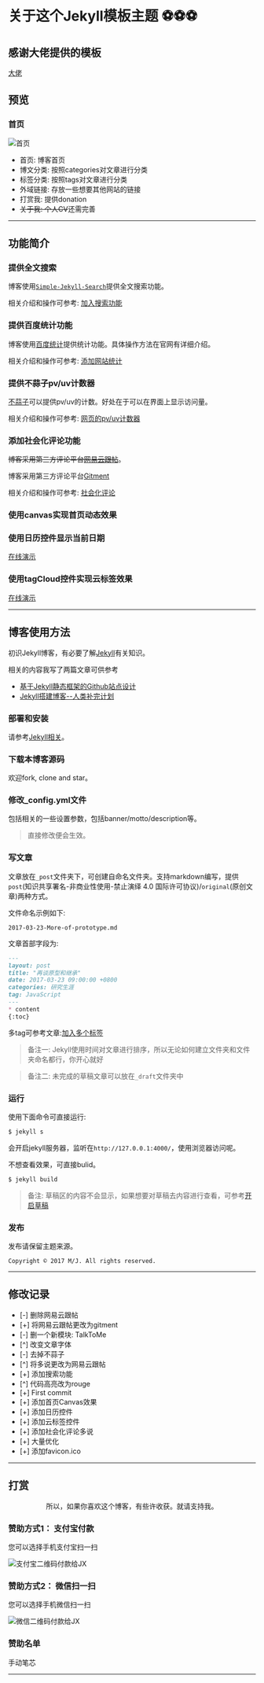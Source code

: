 # 关于这个Jekyll模板主题 ⚽⚽⚽
## 感谢大佬提供的模板
[大佬](https://github.com/maoxiaoke/maoxiaoke.github.io)

## 预览

### 首页

![首页]()

+ 首页: 博客首页
+ 博文分类: 按照categories对文章进行分类
+ 标签分类: 按照tags对文章进行分类
+ 外域链接: 存放一些想要其他网站的链接
+ 打赏我: 提供donation
+ <del>关于我: 个人CV</del>还需完善


---

## 功能简介

### 提供全文搜索

博客使用[`Simple-Jekyll-Search`](https://github.com/christian-fei/Simple-Jekyll-Search)提供全文搜索功能。

相关介绍和操作可参考: [加入搜索功能](http://xiaokedada.com/2017/05/09/Jekyll-second/#加入搜索功能)

### 提供百度统计功能

博客使用[百度统计](https://tongji.baidu.com/web/welcome/login)提供统计功能。具体操作方法在官网有详细介绍。

相关介绍和操作可参考: [添加网站统计](http://xiaokedada.com/2017/05/09/Jekyll-second/#添加网站统计)

### 提供不蒜子pv/uv计数器

[不蒜子](http://busuanzi.ibruce.info/)可以提供pv/uv的计数。好处在于可以在界面上显示访问量。

相关介绍和操作可参考: [网页的pv/uv计数器](http://xiaokedada.com/2017/05/09/Jekyll-second/#网页的pvuv计数器)

### 添加社会化评论功能

<del>博客采用第三方评论平台[网易云跟帖](https://gentie.163.com/info.html)</del>。

博客采用第三方评论平台[Gitment](https://github.com/imsun/gitment)

相关介绍和操作可参考: [社会化评论](http://xiaokedada.com/2017/05/09/Jekyll-second/#社会化网页评论)

### 使用canvas实现首页动态效果

### 使用日历控件显示当前日期

[在线演示](http://xiaokedada.com/effects/demo/demo-calender/index.html)

### 使用tagCloud控件实现云标签效果

[在线演示](http://xiaokedada.com/effects/demo/demo-tagscloud/index.html)

---

## 博客使用方法

初识Jekyll博客，有必要了解[Jekyll](https://jekyllrb.com/)有关知识。

相关的内容我写了两篇文章可供参考

+ [基于Jekyll静态框架的Github站点设计](http://xiaokedada.com/2017/02/22/Jekyll-Cpanel/)
+ [Jekyll搭建博客--人类补完计划](http://xiaokedada.com/2017/05/09/Jekyll-second/)

### 部署和安装

请参考[Jekyll相关](http://xiaokedada.com/2017/02/22/Jekyll-Cpanel/#jekyll相关)。

### 下载本博客源码

欢迎fork, clone and star。

### 修改_config.yml文件

包括相关的一些设置参数，包括banner/motto/description等。

> 直接修改便会生效。

### 写文章

文章放在`_post`文件夹下，可创建自命名文件夹。支持markdown编写，提供`post`(知识共享署名-非商业性使用-禁止演绎 4.0 国际许可协议)/`original`(原创文章)两种方式。

文件命名示例如下:

```
2017-03-23-More-of-prototype.md
```

文章首部字段为:

```markdown
---
layout: post
title: "再谈原型和继承"
date: 2017-03-23 09:00:00 +0800
categories: 研究生涯
tag: JavaScript
---
* content
{:toc}
```

多tag可参考文章:[加入多个标签](http://xiaokedada.com/2017/05/09/Jekyll-second/#如何加入多个标签)

> 备注一: Jekyll使用时间对文章进行排序，所以无论如何建立文件夹和文件夹命名都行，你开心就好

> 备注二: 未完成的草稿文章可以放在`_draft`文件夹中

### 运行

使用下面命令可直接运行:

```bash
$ jekyll s
```

会开启jekyll服务器，监听在`http://127.0.0.1:4000/`，使用浏览器访问呢。

不想查看效果，可直接bulid。

```bash
$ jekyll build
```

> 备注: 草稿区的内容不会显示，如果想要对草稿去内容进行查看，可参考[开启草稿](http://xiaokedada.com/2017/05/09/Jekyll-second/#jekyll的一些使用技巧)

### 发布

发布请保留主题来源。

```text
Copyright © 2017 M/J. All rights reserved.
```

---

## 修改记录
- [-] 删除网易云跟帖
- [+] 将网易云跟帖更改为gitment
- [-] 删一个新模块: TalkToMe
- [^] 改变文章字体
- [-] 去掉不蒜子
- [^] 将多说更改为网易云跟帖
- [+] 添加搜索功能
- [^] 代码高亮改为rouge
- [+] First commit
- [+] 添加首页Canvas效果
- [+] 添加日历控件
- [+] 添加云标签控件
- [+] 添加社会化评论多说
- [+] 大量优化
- [+] 添加favicon.ico

---

## 打赏

<p align="center">所以，如果你喜欢这个博客，有些许收获。就请支持我。</p>

### 赞助方式1： 支付宝付款

您可以选择手机支付宝扫一扫

<img src="/styles/images/zfb.png?raw=true" alt="支付宝二维码付款给JX" />

### 赞助方式2： 微信扫一扫

您可以选择手机微信扫一扫

![微信二维码付款给JX](/styles/images/wechat.png?raw=true)

### 赞助名单


手动笔芯

---